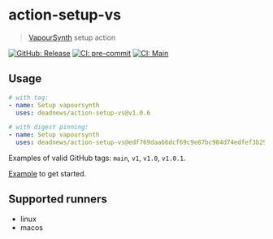 # action-setup-vs

> [VapourSynth](https://github.com/vapoursynth/vapoursynth) setup action

[![GitHub: Release](https://img.shields.io/github/v/release/deadnews/action-setup-vs?logo=github&logoColor=white)](https://github.com/deadnews/action-setup-vs/releases/latest)
[![CI: pre-commit](https://results.pre-commit.ci/badge/github/deadnews/action-setup-vs/main.svg)](https://results.pre-commit.ci/latest/github/deadnews/action-setup-vs/main)
[![CI: Main](https://img.shields.io/github/actions/workflow/status/deadnews/action-setup-vs/main.yml?branch=main&logo=github&logoColor=white&label=main)](https://github.com/deadnews/action-setup-vs/actions/workflows/main.yml)

## Usage

```yaml
# with tag:
- name: Setup vapoursynth
  uses: deadnews/action-setup-vs@v1.0.6

# with digest pinning:
- name: Setup vapoursynth
  uses: deadnews/action-setup-vs@edf769daa66dcf69c9e87bc984d74edfef3b29ad # v1.0.6
```

Examples of valid GitHub tags: `main`, `v1`, `v1.0`, `v1.0.1`.

[Example](https://github.com/deadnews/action-setup-vs/blob/main/.github/workflows/main.yml) to get started.

## Supported runners

- linux
- macos
